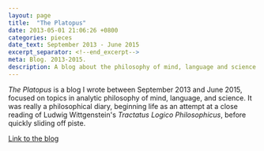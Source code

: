 ```yaml
---
layout: page
title:  "The Platopus"
date: 2013-05-01 21:06:26 +0800
categories: pieces
date_text: September 2013 - June 2015
excerpt_separator: <!--end_excerpt-->
meta: Blog. 2013-2015.
description: A blog about the philosophy of mind, language and science.
---
```


_The Platopus_ is a blog I wrote between September 2013 and June 2015, focused on topics in analytic philosophy of mind, language, and science. It was really a philosophical diary, beginning life as an attempt at a close reading of Ludwig Wittgenstein's _Tractatus Logico Philosophicus_, before quickly sliding off piste.

[Link to the blog](https://leplatopus.wordpress.com/)
